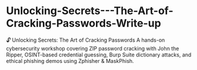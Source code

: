 # Unlocking-Secrets---The-Art-of-Cracking-Passwords-Write-up
🔓 Unlocking Secrets: The Art of Cracking Passwords A hands-on cybersecurity workshop covering ZIP password cracking with John the Ripper, OSINT-based credential guessing, Burp Suite dictionary attacks, and ethical phishing demos using Zphisher &amp; MaskPhish.
